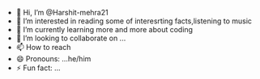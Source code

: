 - 👋 Hi, I’m @Harshit-mehra21
- 👀 I’m interested in reading some of interesrting facts,listening to music
- 🌱 I’m currently learning more and more about coding
- 💞️ I’m looking to collaborate on ...
- 📫 How to reach 
- 😄 Pronouns: ...he/him
- ⚡ Fun fact: ...

<!---
Harshit-mehra21/Harshit-mehra21 is a ✨ special ✨ repository because its `README.md` (this file) appears on your GitHub profile.
You can click the Preview link to take a look at your changes.
--->
